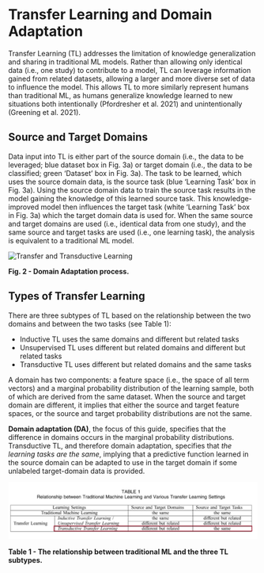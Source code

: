 # Transfer Learning and Domain Adaptation

Transfer Learning (TL) addresses the limitation of knowledge generalization and sharing in traditional ML models. Rather than allowing only identical data (i.e., one study) to contribute to a model, TL can leverage information gained from related datasets, allowing a larger and more diverse set of data to influence the model. This allows TL to more similarly represent humans than traditional ML, as humans generalize knowledge learned to new situations both intentionally (Pfordresher et al. 2021) and unintentionally (Greening et al. 2021). 

## Source and Target Domains
Data input into TL is either part of the source domain (i.e., the data to be leveraged; blue dataset box in Fig. 3a) or target domain (i.e., the data to be classified; green ‘Dataset’ box in Fig. 3a). The task to be learned, which uses the source domain data, is the source task (blue ‘Learning Task’ box in Fig. 3a). Using the source domain data to train the source task results in the model gaining the knowledge of this learned source task. This knowledge-improved model then influences the target task (white ‘Learning Task’ box in Fig. 3a) which the target domain data is used for. When the same source and target domains are used (i.e., identical data from one study), and the same source and target tasks are used (i.e., one learning task), the analysis is equivalent to a traditional ML model. 

![Transfer and Transductive Learning](images/TL.JPG)

<b>Fig. 2 - Domain Adaptation process. </b>

## Types of Transfer Learning
There are three subtypes of TL based on the relationship between the two domains and between the two tasks (see Table 1): 
- Inductive TL uses the same domains and different but related tasks
- Unsupervised TL uses different but related domains and different but related tasks
- Transductive TL uses different but related domains and the same tasks 

A domain has two components: a feature space (i.e., the space of all term vectors) and a marginal probability distribution of the learning sample, both of which are derived from the same dataset. When the source and target domain are different, it implies that either the source and target feature spaces, or the source and target probability distributions are not the same. 

**Domain adaptation (DA)**, the focus of this guide, specifies that the difference in domains occurs in the marginal probability distributions. Transductive TL, and therefore domain adaptation, specifies that *the learning tasks are the same*, implying that a predictive function learned in the source domain can be adapted to use in the target domain if some unlabeled target-domain data is provided. 

![Transfer Learning Breakdown](images/TLtable.JPG)

<b>Table 1 - The relationship between traditional ML and the three TL subtypes. </b>